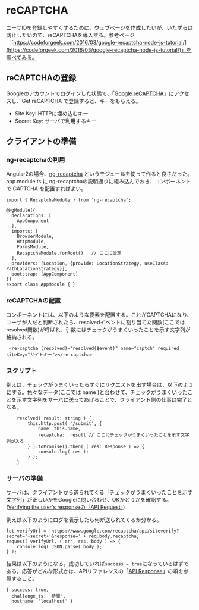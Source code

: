 # reCAPTCHA

ユーザIDを登録しやすくするために、ウェブページを作成したいが、いたずらは防止したいので、reCAPTCHAを導入する。参考ページ「[https://codeforgeek.com/2016/03/google-recaptcha-node-js-tutorial/](https://codeforgeek.com/2016/03/google-recaptcha-node-js-tutorial/)」を調べてみる。

## reCAPTCHAの登録

Googleのアカウントでログインした状態で、「[Google reCAPTCHA](https://www.google.com/recaptcha/intro/android.html)」にアクセスし、Get reCAPTCHA で登録すると、キーをもらえる。

* Site Key: HTTPに埋め込むキー
* Secret Key: サーバで利用するキー

## クライアントの準備

### ng-recaptchaの利用

Angular2の場合、[ng-recaptcha](https://www.npmjs.com/package/ng-recaptcha) というモジュールを使って作ると良さだった。app.module.ts に ng-recaptchaの説明通りに組み込んでおき、コンポーネントで CAPTCHA を配置すればよい。

```text
import { RecaptchaModule } from 'ng-recaptcha';

@NgModule({
  declarations: [
    AppComponent
  ],
  imports: [
    BrowserModule,
    HttpModule,
    FormsModule,
    RecaptchaModule.forRoot()   // ここに設定
  ],
  providers: [Location, {provide: LocationStrategy, useClass: PathLocationStrategy}],
  bootstrap: [AppComponent]
})
export class AppModule { }

```

### reCAPTCHAの配置

コンポーネントには、以下のような要素を配置する。これがCAPTCHAになり、ユーザが人だと判断されたら、resolvedイベントに割り当てた関数\(ここではresolved関数\)が呼ばれ、引数にはチェックがうまくいったことを示す文字列が格納される。

```text
 <re-captcha (resolved)="resolved($event)" name="captch" required siteKey="サイトキー"></re-captcha>
```

### スクリプト

例えば、チェックがうまくいったらすぐにリクエストを出す場合は、以下のようにする。色々なデータ\(ここでは name \)と合わせて、チェックがうまくいったことを示す文字列をサーバに送ってあげることで、クライアント側の仕事は完了となる。

```text
    resolved( result: string ) {
        this.http.post( '/submit', {
            name: this.name,
            recaptcha:  result // ここにチェックがうまくいったことを示す文字列が入る
        } ).toPromise().then( ( res: Response ) => {
            console.log( res );
        } );
    }
```

### サーバの準備

サーバは、クライアントから送られてくる「チェックがうまくいったことを示す文字列」が正しいかをGoogleに問い合わせ、OKかどうかを確認する。\([Verifying the user's responseの「API Request」](https://developers.google.com/recaptcha/docs/verify#api-request)\)

例えば以下のようにログを表示したら何が送られてくるか分かる。

```text
let verifyUrl = 'https://www.google.com/recaptcha/api/siteverify?secret='+secret+'&response=' + req.body.recaptcha;
request( verifyUrl, ( err, res, body ) => {
    console.log( JSON.parse( body );
} );
```

結果は以下のようになる。成功していれば`success = true`になっているはずである。応答がどんな形式かは、APIリファレンスの「[API Response](https://developers.google.com/recaptcha/docs/verify#api-response)」の項を参照すること。

```text
{ success: true,
  challenge_ts: '時間',
  hostname: 'localhost' }
```



